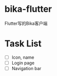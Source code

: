 # bika-flutter
Flutter写的Bika客户端


# Task List
- [ ] Icon, name
- [ ] Login page
- [ ] Navigation bar